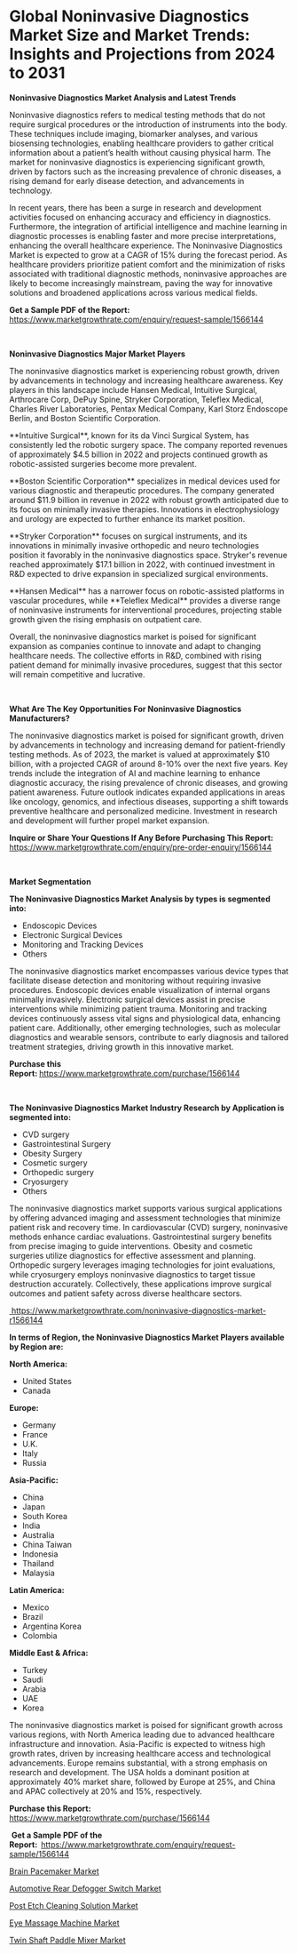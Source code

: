 <p><h1>Global Noninvasive Diagnostics Market Size and Market Trends: Insights and Projections from 2024 to 2031</h1></p><p><strong>Noninvasive Diagnostics Market Analysis and Latest Trends</strong></p>
<p><p>Noninvasive diagnostics refers to medical testing methods that do not require surgical procedures or the introduction of instruments into the body. These techniques include imaging, biomarker analyses, and various biosensing technologies, enabling healthcare providers to gather critical information about a patient’s health without causing physical harm. The market for noninvasive diagnostics is experiencing significant growth, driven by factors such as the increasing prevalence of chronic diseases, a rising demand for early disease detection, and advancements in technology.</p><p>In recent years, there has been a surge in research and development activities focused on enhancing accuracy and efficiency in diagnostics. Furthermore, the integration of artificial intelligence and machine learning in diagnostic processes is enabling faster and more precise interpretations, enhancing the overall healthcare experience. The Noninvasive Diagnostics Market is expected to grow at a CAGR of 15% during the forecast period. As healthcare providers prioritize patient comfort and the minimization of risks associated with traditional diagnostic methods, noninvasive approaches are likely to become increasingly mainstream, paving the way for innovative solutions and broadened applications across various medical fields.</p></p>
<p><strong>Get a Sample PDF of the Report:&nbsp;</strong> <a href="https://www.marketgrowthrate.com/enquiry/request-sample/1566144">https://www.marketgrowthrate.com/enquiry/request-sample/1566144</a></p>
<p>&nbsp;</p>
<p><strong>Noninvasive Diagnostics Major Market Players</strong></p>
<p><p>The noninvasive diagnostics market is experiencing robust growth, driven by advancements in technology and increasing healthcare awareness. Key players in this landscape include Hansen Medical, Intuitive Surgical, Arthrocare Corp, DePuy Spine, Stryker Corporation, Teleflex Medical, Charles River Laboratories, Pentax Medical Company, Karl Storz Endoscope Berlin, and Boston Scientific Corporation.</p><p>**Intuitive Surgical**, known for its da Vinci Surgical System, has consistently led the robotic surgery space. The company reported revenues of approximately $4.5 billion in 2022 and projects continued growth as robotic-assisted surgeries become more prevalent.</p><p>**Boston Scientific Corporation** specializes in medical devices used for various diagnostic and therapeutic procedures. The company generated around $11.9 billion in revenue in 2022 with robust growth anticipated due to its focus on minimally invasive therapies. Innovations in electrophysiology and urology are expected to further enhance its market position.</p><p>**Stryker Corporation** focuses on surgical instruments, and its innovations in minimally invasive orthopedic and neuro technologies position it favorably in the noninvasive diagnostics space. Stryker's revenue reached approximately $17.1 billion in 2022, with continued investment in R&D expected to drive expansion in specialized surgical environments.</p><p>**Hansen Medical** has a narrower focus on robotic-assisted platforms in vascular procedures, while **Teleflex Medical** provides a diverse range of noninvasive instruments for interventional procedures, projecting stable growth given the rising emphasis on outpatient care.</p><p>Overall, the noninvasive diagnostics market is poised for significant expansion as companies continue to innovate and adapt to changing healthcare needs. The collective efforts in R&D, combined with rising patient demand for minimally invasive procedures, suggest that this sector will remain competitive and lucrative.</p></p>
<p>&nbsp;</p>
<p><strong>What Are The Key Opportunities For Noninvasive Diagnostics Manufacturers?</strong></p>
<p><p>The noninvasive diagnostics market is poised for significant growth, driven by advancements in technology and increasing demand for patient-friendly testing methods. As of 2023, the market is valued at approximately $10 billion, with a projected CAGR of around 8-10% over the next five years. Key trends include the integration of AI and machine learning to enhance diagnostic accuracy, the rising prevalence of chronic diseases, and growing patient awareness. Future outlook indicates expanded applications in areas like oncology, genomics, and infectious diseases, supporting a shift towards preventive healthcare and personalized medicine. Investment in research and development will further propel market expansion.</p></p>
<p><strong>Inquire or Share Your Questions If Any Before Purchasing This Report:</strong> <a href="https://www.marketgrowthrate.com/enquiry/pre-order-enquiry/1566144">https://www.marketgrowthrate.com/enquiry/pre-order-enquiry/1566144</a></p>
<p>&nbsp;</p>
<p><strong>Market Segmentation</strong></p>
<p><strong>The Noninvasive Diagnostics Market Analysis by types is segmented into:</strong></p>
<p><ul><li>Endoscopic Devices</li><li>Electronic Surgical Devices</li><li>Monitoring and Tracking Devices</li><li>Others</li></ul></p>
<p><p>The noninvasive diagnostics market encompasses various device types that facilitate disease detection and monitoring without requiring invasive procedures. Endoscopic devices enable visualization of internal organs minimally invasively. Electronic surgical devices assist in precise interventions while minimizing patient trauma. Monitoring and tracking devices continuously assess vital signs and physiological data, enhancing patient care. Additionally, other emerging technologies, such as molecular diagnostics and wearable sensors, contribute to early diagnosis and tailored treatment strategies, driving growth in this innovative market.</p></p>
<p><strong>Purchase this Report:&nbsp;</strong><a href="https://www.marketgrowthrate.com/purchase/1566144">https://www.marketgrowthrate.com/purchase/1566144</a></p>
<p>&nbsp;</p>
<p><strong>The Noninvasive Diagnostics Market Industry Research by Application is segmented into:</strong></p>
<p><ul><li>CVD surgery</li><li>Gastrointestinal Surgery</li><li>Obesity Surgery</li><li>Cosmetic surgery</li><li>Orthopedic surgery</li><li>Cryosurgery</li><li>Others</li></ul></p>
<p><p>The noninvasive diagnostics market supports various surgical applications by offering advanced imaging and assessment technologies that minimize patient risk and recovery time. In cardiovascular (CVD) surgery, noninvasive methods enhance cardiac evaluations. Gastrointestinal surgery benefits from precise imaging to guide interventions. Obesity and cosmetic surgeries utilize diagnostics for effective assessment and planning. Orthopedic surgery leverages imaging technologies for joint evaluations, while cryosurgery employs noninvasive diagnostics to target tissue destruction accurately. Collectively, these applications improve surgical outcomes and patient safety across diverse healthcare sectors.</p></p>
<p><a href="https://www.marketgrowthrate.com/noninvasive-diagnostics-market-r1566144">&nbsp;https://www.marketgrowthrate.com/noninvasive-diagnostics-market-r1566144</a></p>
<p><strong>In terms of Region, the Noninvasive Diagnostics Market Players available by Region are:</strong></p>
<p>
    <p> <strong> North America: </strong>
        <ul>
            <li>United States</li>
            <li>Canada</li>
        </ul>
        </p> 
    <p> <strong> Europe: </strong>
        <ul>
            <li>Germany</li>
            <li>France</li>
            <li>U.K.</li>
            <li>Italy</li>
            <li>Russia</li>
        </ul>
        </p> 
    <p> <strong> Asia-Pacific: </strong>
        <ul>
            <li>China</li>
            <li>Japan</li>
            <li>South Korea</li>
            <li>India</li>
            <li>Australia</li>
            <li>China Taiwan</li>
            <li>Indonesia</li>
            <li>Thailand</li>
            <li>Malaysia</li>
        </ul>
        </p> 
    <p> <strong> Latin America: </strong>
        <ul>
            <li>Mexico</li>
            <li>Brazil</li>
            <li>Argentina Korea</li>
            <li>Colombia</li>
        </ul>
        </p> 
    <p> <strong> Middle East & Africa: </strong>
        <ul>
            <li>Turkey</li>
            <li>Saudi</li>
            <li>Arabia</li>
            <li>UAE</li>
            <li>Korea</li>
        </ul>
    </p>
    </p>
<p><p>The noninvasive diagnostics market is poised for significant growth across various regions, with North America leading due to advanced healthcare infrastructure and innovation. Asia-Pacific is expected to witness high growth rates, driven by increasing healthcare access and technological advancements. Europe remains substantial, with a strong emphasis on research and development. The USA holds a dominant position at approximately 40% market share, followed by Europe at 25%, and China and APAC collectively at 20% and 15%, respectively.</p></p>
<p><strong>Purchase this Report: </strong><a href="https://www.marketgrowthrate.com/purchase/1566144">https://www.marketgrowthrate.com/purchase/1566144</a></p>
<p>&nbsp;<strong>Get a Sample PDF of the Report:&nbsp;&nbsp;</strong><a href="https://www.marketgrowthrate.com/enquiry/request-sample/1566144">https://www.marketgrowthrate.com/enquiry/request-sample/1566144</a></p>
<p><strong></strong></p>
<p><p><a href="https://www.linkedin.com/pulse/global-brain-pacemaker-industry-types-applications-market-3ukze?trackingId=yhwMbI6KSneRDgP0A2gIFQ%3D%3D">Brain Pacemaker Market</a></p><p><a href="https://medium.com/@abigalehuel/future-insights-into-the-automotive-rear-defogger-switch-market-trends-and-regional-analysis-for-7c70b78ec585?postPublishedType=repub">Automotive Rear Defogger Switch Market</a></p><p><a href="https://issuu.com/reportprime-2/docs/post-etch-cleaning-solution-market-_37a0fad090d3e3">Post Etch Cleaning Solution Market</a></p><p><a href="https://www.linkedin.com/pulse/eye-massage-machine-market-size-growing-cagr-126-report-covers-gzrmf?trackingId=zqXTyPtCRuOgkRJWbF99Ig%3D%3D">Eye Massage Machine Market</a></p><p><a href="https://issuu.com/reportprime-2/docs/twin-shaft-paddle-mixer-market-size_6092c1dffea3bc">Twin Shaft Paddle Mixer Market</a></p></p>